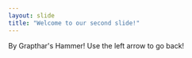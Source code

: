 ```yaml
---
layout: slide
title: "Welcome to our second slide!"
---
```

By Grapthar's Hammer!
Use the left arrow to go back!

